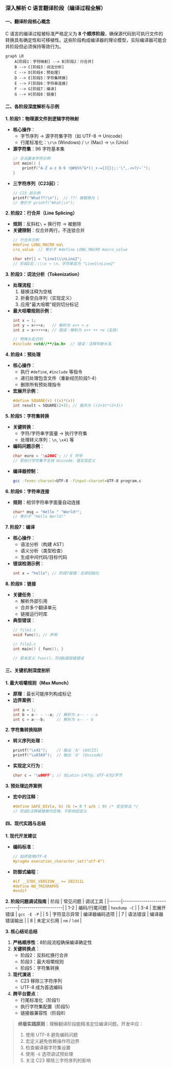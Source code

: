 ### 深入解析 C 语言翻译阶段（编译过程全解）

#### 一、翻译阶段核心概念
C 语言的编译过程被标准严格定义为 **8 个顺序阶段**，确保源代码到可执行文件的转换具有确定性和可移植性。这些阶段构成编译器的理论模型，实际编译器可能合并阶段但必须保持等效行为。

```mermaid
graph LR
    A[阶段1：字符映射] --> B[阶段2：行合并]
    B --> C[阶段3：词法分析]
    C --> D[阶段4：预处理]
    D --> E[阶段5：字符集转换]
    E --> F[阶段6：字符串连接]
    F --> G[阶段7：编译]
    G --> H[阶段8：链接]
```

#### 二、各阶段深度解析与示例

**1. 阶段1：物理源文件到逻辑字符映射**
- **核心操作**：
  - 字节序列 → 源字符集字符（如 UTF-8 → Unicode）
  - 行尾标准化：`\r\n` (Windows) / `\r` (Mac) → `\n` (Unix)
- **源字符集**：96 字符基本集
  ```c
  // 合法基本字符示例
  int main() {
      printf("A-Z a-z 0-9 !@#$%%^&*()_+-=[]{}|;:'\",.<>?/~`"); 
  }
  ```
- **三字符序列（C23前）**：
  ```c
  // C23 前示例
  printf("What??!\n");  // ??! 被替换为 | 
  // 等价于 printf("What|\n");
  ```

**2. 阶段2：行合并（Line Splicing）**
- **规则**：反斜杠`\` + 换行符 → 被删除
- **关键限制**：仅合并两行，不连锁合并
  ```c
  // 行合并示例
  #define LONG_MACRO ma\
  cro_value  // 等价于 #define LONG_MACRO macro_value
  
  char str[] = "Line1\\\nLine2"; 
  // 阶段2后：\\\n → \n，字符串变为 "Line1\nLine2"
  ```

**3. 阶段3：词法分析（Tokenization）**
- **处理流程**：
  1. 替换注释为空格
  2. 折叠空白序列（实现定义）
  3. 应用"最大咀嚼"规则切分标记
- **最大咀嚼规则示例**：
  ```c
  int x = 1;
  int y = x+++x;   // 解析为 x++ + x
  int z = x+++++x; // 错误：解析为 x++ ++ +x（无效）
  
  // 特殊头名识别
  #include <std//**/io.h>  // 错误：注释中断头名
  ```

**4. 阶段4：预处理**
- **核心操作**：
  - 执行 `#define`, `#include` 等指令
  - 递归处理包含文件（重新经历阶段1-4）
  - 删除所有预处理指令
- **宏展开示例**：
  ```c
  #define SQUARE(x) ((x)*(x))
  int result = SQUARE(2+3); // 展开为 ((2+3)*(2+3))
  ```

**5. 阶段5：字符集转换**
- **关键转换**：
  - 字符/字符串字面量 → 执行字符集
  - 处理转义序列：`\n`, `\x41` 等
- **编码问题示例**：
  ```c
  char euro = '\u20AC'; // € 符号
  // 若执行字符集不支持 Unicode，值实现定义
  ```
- **编译器控制**：
  ```bash
  gcc -fexec-charset=UTF-8 -finput-charset=UTF-8 program.c
  ```

**6. 阶段6：字符串连接**
- **规则**：相邻字符串字面量自动连接
  ```c
  char* msg = "Hello " "World!"; 
  // 等价于 "Hello World!"
  ```

**7. 阶段7：编译**
- **核心操作**：
  - 语法分析（构建 AST）
  - 语义分析（类型检查）
  - 生成中间代码/目标代码
- **错误检测示例**：
  ```c
  int x = "hello"; // 阶段7报错：无效初始化
  ```

**8. 阶段8：链接**
- **关键任务**：
  - 解析外部引用
  - 合并多个翻译单元
  - 链接运行时库
- **典型错误**：
  ```c
  // file1.c
  void func(); // 声明
  
  // file2.c
  int main() { func(); } 
  
  // 若未定义 func()，阶段8报链接错误
  ```

#### 三、关键机制深度剖析

**1. 最大咀嚼规则（Max Munch）**
- **原理**：最长可能序列构成标记
- **边界案例**：
  ```c
  int a = 1;
  int b = a-- - --a; // 解析为 a-- - --a
  int c = a---b;     // 解析为 a-- - b
  ```

**2. 字符集转换陷阱**
- **转义序列处理**：
  ```c
  printf("\x41");    // 输出 'A' (ASCII)
  printf("\u03A9");  // 输出 'Ω' (Unicode)
  ```
- **实现定义行为**：
  ```c
  char c = '\u00FF'; // 在Latin-1中为ÿ，UTF-8为2字节
  ```

**3. 预处理边界案例**
- **宏中的注释**：
  ```c
  #define SAFE_DIV(a, b) (b != 0 ? a/b : 0) /* 安全除法 */
  // 阶段3注释被替换为空格，不影响宏定义
  ```

#### 四、现代实践与总结

**1. 现代开发建议**
- **编码标准**：
  ```c
  // 始终使用UTF-8
  #pragma execution_character_set("utf-8") 
  ```
- **防御式编程**：
  ```c
  #if __STDC_VERSION__ >= 202311L
  #define NO_TRIGRAPHS
  #endif
  ```

**2. 阶段问题调试指南**
| 阶段 | 常见问题                  | 调试工具            |
|------|---------------------------|---------------------|
| 1-2  | 编码/行尾问题            | `hexdump -C`        |
| 3-4  | 宏展开错误               | `gcc -E -P`         |
| 5    | 字符显示异常             | 编译器编码选项      |
| 7    | 语法错误                 | 编译器错误输出      |
| 8    | 未定义引用               | `nm` / `ldd`        |

**3. 核心结论总结**
1. **严格顺序性**：8阶段流程确保编译确定性
2. **关键转换点**：
   - 阶段2：反斜杠换行合并
   - 阶段3：最大咀嚼规则
   - 阶段5：字符集转换
3. **现代演进**：
   - C23 移除三字符序列
   - UTF-8 成为首选编码
4. **跨平台要点**：
   - 行尾标准化（阶段1）
   - 执行字符集配置（阶段5）
   - 链接器兼容性（阶段8）

> **终极实践原则**：理解翻译阶段能精准定位编译问题。开发中应：
> 1. 使用 UTF-8 避免编码问题
> 2. 宏定义避免依赖操作符边界
> 3. 检查编译器字符集设置
> 4. 使用 `-E` 选项调试预处理
> 5. 关注 C23 移除三字符序列的影响